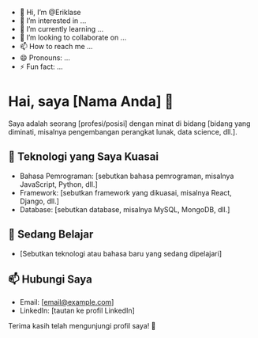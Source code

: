 - 👋 Hi, I’m @Eriklase
- 👀 I’m interested in ...
- 🌱 I’m currently learning ...
- 💞️ I’m looking to collaborate on ...
- 📫 How to reach me ...
- 😄 Pronouns: ...
- ⚡ Fun fact: ...

<!---
Eriklase/Eriklase is a ✨ special ✨ repository because its `README.md` (this file) appears on your GitHub profile.
You can click the Preview link to take a look at your changes.
--->
# Hai, saya [Nama Anda] 👋

Saya adalah seorang [profesi/posisi] dengan minat di bidang [bidang yang diminati, misalnya pengembangan perangkat lunak, data science, dll.]. 

## 🔧 Teknologi yang Saya Kuasai
- Bahasa Pemrograman: [sebutkan bahasa pemrograman, misalnya JavaScript, Python, dll.]
- Framework: [sebutkan framework yang dikuasai, misalnya React, Django, dll.]
- Database: [sebutkan database, misalnya MySQL, MongoDB, dll.]

## 🌱 Sedang Belajar
- [Sebutkan teknologi atau bahasa baru yang sedang dipelajari]

## 📫 Hubungi Saya
- Email: [email@example.com]
- LinkedIn: [tautan ke profil LinkedIn]

Terima kasih telah mengunjungi profil saya! 🚀

